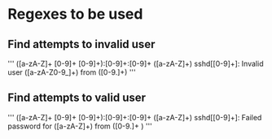 # Regexes to be used

## Find attempts to invalid user
'''
([a-zA-Z]+ [0-9]+ [0-9]+):[0-9]+:[0-9]+ ([a-zA-Z]+) sshd\[[0-9]+\]: Invalid user ([a-zA-Z0-9_]+) from ([0-9\.]+)
'''

## Find attempts to valid user

'''
([a-zA-Z]+ [0-9]+ [0-9]+):[0-9]+:[0-9]+ ([a-zA-Z]+) sshd\[[0-9]+\]: Failed password for ([a-zA-Z]+) from ([0-9.]+ )
'''
